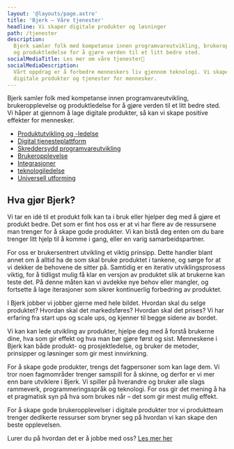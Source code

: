 ```yaml
---
layout: '@layouts/page.astro'
title: 'Bjerk – Våre tjenester'
headline: Vi skaper digitale produkter og løsninger
path: /tjenester
description:
  Bjerk samler folk med kompetanse innen programvareutvikling, brukeropplevelse
  og produktledelse for å gjøre verden til et litt bedre sted.
socialMediaTitle: Les mer om våre tjenester🌳
socialMediaDescription:
  Vårt oppdrag er å forbedre menneskers liv gjennom teknologi. Vi skaper
  digitale produkter og tjenester for mennesker.
---
```


Bjerk samler folk med kompetanse innen programvareutvikling, brukeropplevelse og
produktledelse for å gjøre verden til et litt bedre sted. Vi håper at gjennom å
lage digitale produkter, så kan vi skape positive effekter for mennesker.

- [Produktutvikling og -ledelse][pm]
- [Digital tjenesteplattform][plattform]
- [Skreddersydd programvareutvikling][dev]
- [Brukeropplevelse][ux]
- [Integrasjoner][intg]
- [teknologiledelse][itm]
- [Universell utforming][uu]

[pm]: https://bjerk.io/tjenester/produtvikling-og-ledelse
[plattform]: #
[dev]: #
[ux]: #
[intg]: https://bjerk.io/tjenester/integrasjoner
[itm]: #
[uu]: https://bjerk.io/tjenester/universal-utforming

## Hva gjør Bjerk?

Vi tar en idé til et produkt folk kan ta i bruk eller hjelper deg med å gjøre et
produkt bedre. Det som er fint hos oss er at vi har flere av de ressursene man
trenger for å skape gode produkter. Vi kan bistå deg enten om du bare trenger
litt hjelp til å komme i gang, eller en varig samarbeidspartner.

For oss er brukersentrert utvikling et viktig prinsipp. Dette handler blant
annet om å alltid ha de som skal bruke produktet i tankene, og sørge for at vi
dekker de behovene de sitter på. Samtidig er en iterativ utviklingsprosess
viktig, for å tidligst mulig få klar en versjon av produktet slik at brukerne
kan teste det. På denne måten kan vi avdekke nye behov eller mangler, og
fortsette å lage iterasjoner som sikrer kontinuerlig forbedring av produktet.

I Bjerk jobber vi jobber gjerne med hele bildet. Hvordan skal du selge
produktet? Hvordan skal det markedsføres? Hvordan skal det prises? Vi har
erfaring fra start ups og scale ups, og kjenner til begge sidene av bordet.

Vi kan kan lede utvikling av produkter, hjelpe deg med å forstå brukerne dine,
hva som gir effekt og hva man bør gjøre først og sist. Menneskene i Bjerk kan
både produkt- og prosjektledelse, og bruker de metoder, prinsipper og løsninger
som gir mest innvirkning.

For å skape gode produkter, trengs det fagpersoner som kan lage dem. Vi tror
noen fagmområder trenger samspill for å skinne, og derfor er vi mer enn bare
utviklere i Bjerk. Vi spiller på hverandre og bruker alle slags rammeverk,
programmeringsspråk og teknologi. For oss gir det mening å ha et pragmatisk syn
på hva som brukes når – det som gir mest mulig effekt.

For å skape gode brukeropplevelser i digitale produkter tror vi produktteam
trenger dedikerte ressurser som bryner seg på hvordan vi kan skape den beste
opplevelsen.

Lurer du på hvordan det er å jobbe med oss? [Les mer her][jobbe-med-bjerk]

[jobbe-med-bjerk]: https://bjerk.io/articles/2023/jobbe-med-bjerk
